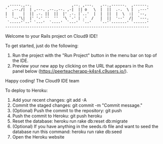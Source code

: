 
     ,-----.,--.                  ,--. ,---.   ,--.,------.  ,------.
    '  .--./|  | ,---. ,--.,--. ,-|  || o   \  |  ||  .-.  \ |  .---'
    |  |    |  || .-. ||  ||  |' .-. |`..'  |  |  ||  |  \  :|  `--, 
    '  '--'\|  |' '-' ''  ''  '\ `-' | .'  /   |  ||  '--'  /|  `---.
     `-----'`--' `---'  `----'  `---'  `--'    `--'`-------' `------'
    ----------------------------------------------------------------- 


Welcome to your Rails project on Cloud9 IDE!

To get started, just do the following:

1. Run the project with the "Run Project" button in the menu bar on top of the IDE.
2. Preview your new app by clicking on the URL that appears in the Run panel below (https://peerteacherapp-k4sr4.c9users.io/).

Happy coding!
The Cloud9 IDE team


To deploy to Heroku:

1. Add your recent changes: git add -A
2. Commit the staged changes: git commit -m "Commit message."
3. (Optional) Push the commit to the repository: git push
4. Push the commit to Heroku: git push heroku
5. Reset the database: heroku run rake db:reset db:migrate
6. (Optional) If you have anything in the seeds.rb file and want to seed the database run this command: heroku run rake db:seed
7. Open the Heroku website 
